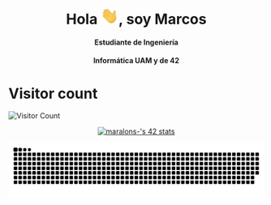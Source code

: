 <div align="center">
<h1 align="center">Hola <img width="35" src="https://github.com/1999AZZAR/1999AZZAR/blob/main/resources/img/waving.gif">, soy Marcos</h1>
<h4 align="center">Estudiante de Ingeniería</h4>
<h4 align="center">Informática UAM y de 42</h4>
</div>

# Visitor count
![Visitor Count](https://profile-counter.glitch.me/apeslx/count.svg)

<p align="center">
<a href="https://github-readme-stats.vercel.app/api/top-langs/?username=kitosforos&layout=compact&theme=nord&langs_count=10&hide=php)](https://github.com/anuraghazra/github-readme-stats">
</p>

<p align="center">
<a href="https://github.com/JaeSeoKim/badge42"><img src="https://badge42.vercel.app/api/v2/cla76uy8800160fl354onbx1b/stats?cursusId=21&coalitionId=66" alt="maralons-'s 42 stats" /></a>
</p>

<div align="center">
  <a href="https://1999azzar.github.io/1999AZZAR/">
  <img  src="https://github.com/1999AZZAR/1999AZZAR/blob/main/resources/img/grid-snake.svg"
       alt="snake" /></a>
</div>
